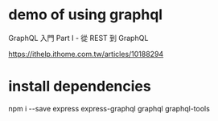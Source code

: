 # demo of using graphql

GraphQL 入門 Part I - 從 REST 到 GraphQL

https://ithelp.ithome.com.tw/articles/10188294  

# install dependencies

npm i --save express express-graphql graphql graphql-tools


